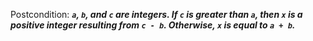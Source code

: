 Postcondition: ***`a`, `b`, and `c` are integers. If `c` is greater than `a`, then `x` is a positive integer resulting from `c - b`. Otherwise, `x` is equal to `a + b`.***